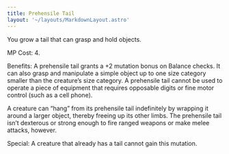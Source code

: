 ```yaml
---
title: Prehensile Tail
layout: '~/layouts/MarkdownLayout.astro'
---
```

You grow a tail that can grasp and hold objects.

MP Cost: 4.

Benefits: A prehensile tail grants a +2 mutation bonus on Balance checks. It
can also grasp and manipulate a simple object up to one size category smaller
than the creature’s size category. A prehensile tail cannot be used to operate
a piece of equipment that requires opposable digits or fine motor control
(such as a cell phone).

A creature can “hang” from its prehensile tail indefinitely by wrapping it
around a larger object, thereby freeing up its other limbs. The prehensile
tail isn’t dexterous or strong enough to fire ranged weapons or make melee
attacks, however.

Special: A creature that already has a tail cannot gain this mutation.

